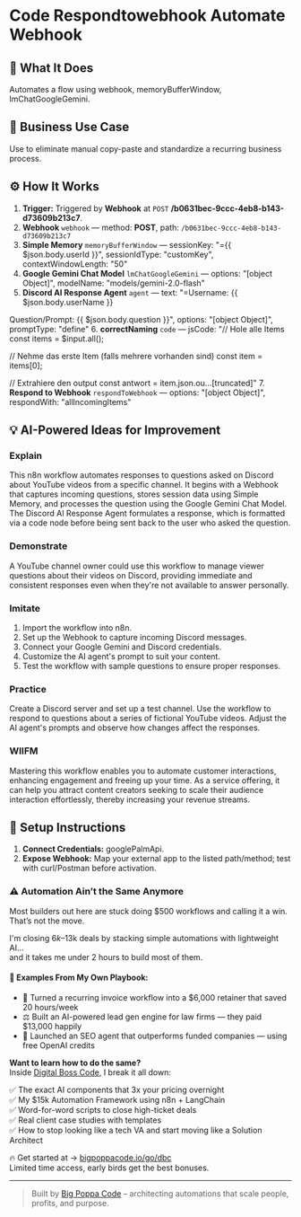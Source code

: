 # Code Respondtowebhook Automate Webhook
  ## 🚀 What It Does
  Automates a flow using webhook, memoryBufferWindow, lmChatGoogleGemini.
  
  ## 💼 Business Use Case
  Use to eliminate manual copy-paste and standardize a recurring business process.
  
  ## ⚙️ How It Works
  1. **Trigger:** Triggered by **Webhook** at `POST` **/b0631bec-9ccc-4eb8-b143-d73609b213c7**.
  2. **Webhook** `webhook` — method: **POST**, path: `/b0631bec-9ccc-4eb8-b143-d73609b213c7`
3. **Simple Memory** `memoryBufferWindow` — sessionKey: "={{ $json.body.userId }}", sessionIdType: "customKey", contextWindowLength: "50"
4. **Google Gemini Chat Model** `lmChatGoogleGemini` — options: "[object Object]", modelName: "models/gemini-2.0-flash"
5. **Discord AI Response Agent** `agent` — text: "=Username: {{ $json.body.userName }}

Question/Prompt: {{ $json.body.question }}", options: "[object Object]", promptType: "define"
6. **correctNaming** `code` — jsCode: "// Hole alle Items
const items = $input.all();

// Nehme das erste Item (falls mehrere vorhanden sind)
const item = items[0];

// Extrahiere den output
const antwort = item.json.ou…[truncated]"
7. **Respond to Webhook** `respondToWebhook` — options: "[object Object]", respondWith: "allIncomingItems"
  
  ## 💡 AI-Powered Ideas for Improvement
  ### Explain
This n8n workflow automates responses to questions asked on Discord about YouTube videos from a specific channel. It begins with a Webhook that captures incoming questions, stores session data using Simple Memory, and processes the question using the Google Gemini Chat Model. The Discord AI Response Agent formulates a response, which is formatted via a code node before being sent back to the user who asked the question.

### Demonstrate
A YouTube channel owner could use this workflow to manage viewer questions about their videos on Discord, providing immediate and consistent responses even when they're not available to answer personally.

### Imitate
1. Import the workflow into n8n.
2. Set up the Webhook to capture incoming Discord messages.
3. Connect your Google Gemini and Discord credentials.
4. Customize the AI agent's prompt to suit your content.
5. Test the workflow with sample questions to ensure proper responses.

### Practice
Create a Discord server and set up a test channel. Use the workflow to respond to questions about a series of fictional YouTube videos. Adjust the AI agent's prompts and observe how changes affect the responses.

### WIIFM
Mastering this workflow enables you to automate customer interactions, enhancing engagement and freeing up your time. As a service offering, it can help you attract content creators seeking to scale their audience interaction effortlessly, thereby increasing your revenue streams.
  
  ## 🔧 Setup Instructions
  1. **Connect Credentials:** googlePalmApi.
2. **Expose Webhook:** Map your external app to the listed path/method; test with curl/Postman before activation.
  
### ⚠️ Automation Ain’t the Same Anymore

Most builders out here are stuck doing $500 workflows and calling it a win.  
That’s not the move.  

I'm closing $6k–$13k deals by stacking simple automations with lightweight AI...  
and it takes me under 2 hours to build most of them.

#### 🧠 Examples From My Own Playbook:
- 🔁 Turned a recurring invoice workflow into a $6,000 retainer that saved 20 hours/week  
- ⚖️ Built an AI-powered lead gen engine for law firms — they paid $13,000 happily  
- 🚀 Launched an SEO agent that outperforms funded companies — using free OpenAI credits  

**Want to learn how to do the same?**  
Inside [Digital Boss Code](https://bigpoppacode.io/go/dbc), I break it all down:

✅ The exact AI components that 3x your pricing overnight  
✅ My $15k Automation Framework using n8n + LangChain  
✅ Word-for-word scripts to close high-ticket deals  
✅ Real client case studies with templates  
✅ How to stop looking like a tech VA and start moving like a Solution Architect  

🔥 Get started at → [bigpoppacode.io/go/dbc](https://bigpoppacode.io/go/dbc)  
Limited time access, early birds get the best bonuses.

---
> Built by [Big Poppa Code](https://bigpoppacode.io) – architecting automations that scale people, profits, and purpose.
  